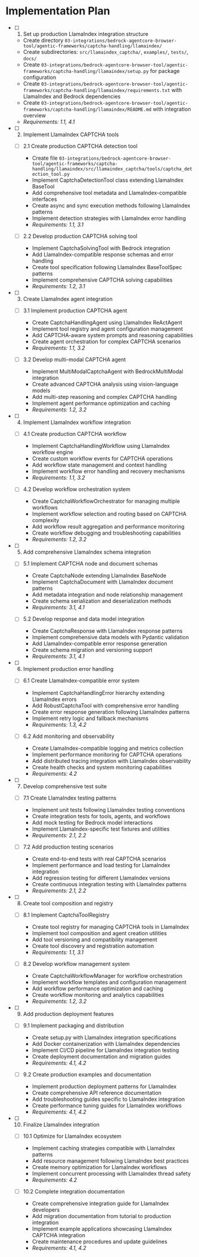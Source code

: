 # Implementation Plan

- [ ] 1. Set up production LlamaIndex integration structure
  - Create directory `03-integrations/bedrock-agentcore-browser-tool/agentic-frameworks/captcha-handling/llamaindex/`
  - Create subdirectories: `src/llamaindex_captcha/`, `examples/`, `tests/`, `docs/`
  - Create `03-integrations/bedrock-agentcore-browser-tool/agentic-frameworks/captcha-handling/llamaindex/setup.py` for package configuration
  - Create `03-integrations/bedrock-agentcore-browser-tool/agentic-frameworks/captcha-handling/llamaindex/requirements.txt` with LlamaIndex and Bedrock dependencies
  - Create `03-integrations/bedrock-agentcore-browser-tool/agentic-frameworks/captcha-handling/llamaindex/README.md` with integration overview
  - _Requirements: 1.1, 4.1_

- [ ] 2. Implement LlamaIndex CAPTCHA tools
  - [ ] 2.1 Create production CAPTCHA detection tool
    - Create file `03-integrations/bedrock-agentcore-browser-tool/agentic-frameworks/captcha-handling/llamaindex/src/llamaindex_captcha/tools/captcha_detection_tool.py`
    - Implement CaptchaDetectionTool class extending LlamaIndex BaseTool
    - Add comprehensive tool metadata and LlamaIndex-compatible interfaces
    - Create async and sync execution methods following LlamaIndex patterns
    - Implement detection strategies with LlamaIndex error handling
    - _Requirements: 1.1, 3.1_

  - [ ] 2.2 Develop production CAPTCHA solving tool
    - Implement CaptchaSolvingTool with Bedrock integration
    - Add LlamaIndex-compatible response schemas and error handling
    - Create tool specification following LlamaIndex BaseToolSpec patterns
    - Implement comprehensive CAPTCHA solving capabilities
    - _Requirements: 1.2, 3.1_

- [ ] 3. Create LlamaIndex agent integration
  - [ ] 3.1 Implement production CAPTCHA agent
    - Create CaptchaHandlingAgent using LlamaIndex ReActAgent
    - Implement tool registry and agent configuration management
    - Add CAPTCHA-aware system prompts and reasoning capabilities
    - Create agent orchestration for complex CAPTCHA scenarios
    - _Requirements: 1.1, 3.2_

  - [ ] 3.2 Develop multi-modal CAPTCHA agent
    - Implement MultiModalCaptchaAgent with BedrockMultiModal integration
    - Create advanced CAPTCHA analysis using vision-language models
    - Add multi-step reasoning and complex CAPTCHA handling
    - Implement agent performance optimization and caching
    - _Requirements: 1.2, 3.2_

- [ ] 4. Implement LlamaIndex workflow integration
  - [ ] 4.1 Create production CAPTCHA workflow
    - Implement CaptchaHandlingWorkflow using LlamaIndex workflow engine
    - Create custom workflow events for CAPTCHA operations
    - Add workflow state management and context handling
    - Implement workflow error handling and recovery mechanisms
    - _Requirements: 1.1, 3.2_

  - [ ] 4.2 Develop workflow orchestration system
    - Create CaptchaWorkflowOrchestrator for managing multiple workflows
    - Implement workflow selection and routing based on CAPTCHA complexity
    - Add workflow result aggregation and performance monitoring
    - Create workflow debugging and troubleshooting capabilities
    - _Requirements: 1.2, 3.2_

- [ ] 5. Add comprehensive LlamaIndex schema integration
  - [ ] 5.1 Implement CAPTCHA node and document schemas
    - Create CaptchaNode extending LlamaIndex BaseNode
    - Implement CaptchaDocument with LlamaIndex document patterns
    - Add metadata integration and node relationship management
    - Create schema serialization and deserialization methods
    - _Requirements: 3.1, 4.1_

  - [ ] 5.2 Develop response and data model integration
    - Create CaptchaResponse with LlamaIndex response patterns
    - Implement comprehensive data models with Pydantic validation
    - Add LlamaIndex-compatible error response generation
    - Create schema migration and versioning support
    - _Requirements: 3.1, 4.1_

- [ ] 6. Implement production error handling
  - [ ] 6.1 Create LlamaIndex-compatible error system
    - Implement CaptchaHandlingError hierarchy extending LlamaIndex errors
    - Add RobustCaptchaTool with comprehensive error handling
    - Create error response generation following LlamaIndex patterns
    - Implement retry logic and fallback mechanisms
    - _Requirements: 1.3, 4.2_

  - [ ] 6.2 Add monitoring and observability
    - Create LlamaIndex-compatible logging and metrics collection
    - Implement performance monitoring for CAPTCHA operations
    - Add distributed tracing integration with LlamaIndex observability
    - Create health checks and system monitoring capabilities
    - _Requirements: 4.2_

- [ ] 7. Develop comprehensive test suite
  - [ ] 7.1 Create LlamaIndex testing patterns
    - Implement unit tests following LlamaIndex testing conventions
    - Create integration tests for tools, agents, and workflows
    - Add mock testing for Bedrock model interactions
    - Implement LlamaIndex-specific test fixtures and utilities
    - _Requirements: 2.1, 2.2_

  - [ ] 7.2 Add production testing scenarios
    - Create end-to-end tests with real CAPTCHA scenarios
    - Implement performance and load testing for LlamaIndex integration
    - Add regression testing for different LlamaIndex versions
    - Create continuous integration testing with LlamaIndex patterns
    - _Requirements: 2.1, 2.2_

- [ ] 8. Create tool composition and registry
  - [ ] 8.1 Implement CaptchaToolRegistry
    - Create tool registry for managing CAPTCHA tools in LlamaIndex
    - Implement tool composition and agent creation utilities
    - Add tool versioning and compatibility management
    - Create tool discovery and registration automation
    - _Requirements: 1.1, 3.1_

  - [ ] 8.2 Develop workflow management system
    - Create CaptchaWorkflowManager for workflow orchestration
    - Implement workflow templates and configuration management
    - Add workflow performance optimization and caching
    - Create workflow monitoring and analytics capabilities
    - _Requirements: 1.2, 3.2_

- [ ] 9. Add production deployment features
  - [ ] 9.1 Implement packaging and distribution
    - Create setup.py with LlamaIndex integration specifications
    - Add Docker containerization with LlamaIndex dependencies
    - Implement CI/CD pipeline for LlamaIndex integration testing
    - Create deployment documentation and migration guides
    - _Requirements: 4.1, 4.2_

  - [ ] 9.2 Create production examples and documentation
    - Implement production deployment patterns for LlamaIndex
    - Create comprehensive API reference documentation
    - Add troubleshooting guides specific to LlamaIndex integration
    - Create performance tuning guides for LlamaIndex workflows
    - _Requirements: 4.1, 4.2_

- [ ] 10. Finalize LlamaIndex integration
  - [ ] 10.1 Optimize for LlamaIndex ecosystem
    - Implement caching strategies compatible with LlamaIndex patterns
    - Add resource management following LlamaIndex best practices
    - Create memory optimization for LlamaIndex workflows
    - Implement concurrent processing with LlamaIndex thread safety
    - _Requirements: 4.2_

  - [ ] 10.2 Complete integration documentation
    - Create comprehensive integration guide for LlamaIndex developers
    - Add migration documentation from tutorial to production integration
    - Implement example applications showcasing LlamaIndex CAPTCHA integration
    - Create maintenance procedures and update guidelines
    - _Requirements: 4.1, 4.2_